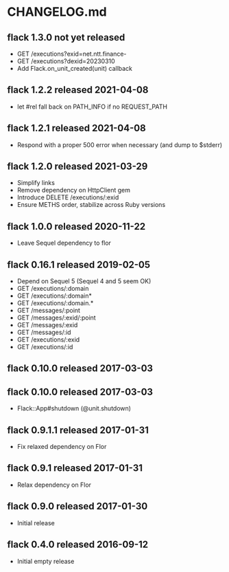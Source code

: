 
# CHANGELOG.md


## flack 1.3.0  not yet released

- GET /executions?exid=net.ntt.finance-
- GET /executions?dexid=20230310
- Add Flack.on_unit_created(unit) callback


## flack 1.2.2  released 2021-04-08

- let #rel fall back on PATH_INFO if no REQUEST_PATH


## flack 1.2.1  released 2021-04-08

- Respond with a proper 500 error when necessary (and dump to $stderr)


## flack 1.2.0  released 2021-03-29

- Simplify links
- Remove dependency on HttpClient gem
- Introduce DELETE /executions/:exid
- Ensure METHS order, stabilize across Ruby versions


## flack 1.0.0  released 2020-11-22

- Leave Sequel dependency to flor


## flack 0.16.1  released 2019-02-05

- Depend on Sequel 5 (Sequel 4 and 5 seem OK)
- GET /executions/:domain
- GET /executions/:domain*
- GET /executions/:domain.*
- GET /messages/:point
- GET /messages/:exid/:point
- GET /messages/:exid
- GET /messages/:id
- GET /executions/:exid
- GET /executions/:id


## flack 0.10.0  released 2017-03-03

## flack 0.10.0  released 2017-03-03

- Flack::App#shutdown (@unit.shutdown)


## flack 0.9.1.1  released 2017-01-31

- Fix relaxed dependency on Flor

## flack 0.9.1  released 2017-01-31

- Relax dependency on Flor


## flack 0.9.0  released 2017-01-30

- Initial release


## flack 0.4.0  released 2016-09-12

- Initial empty release

